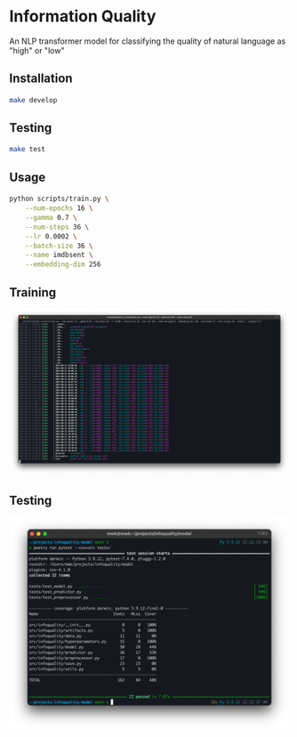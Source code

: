 # Information Quality

An NLP transformer model for classifying the quality of natural language as "high" or "low"

## Installation

```bash
make develop
```

## Testing

```bash
make test
```

## Usage

```bash
python scripts/train.py \
    --num-epochs 16 \
    --gamma 0.7 \
    --num-steps 36 \
    --lr 0.0002 \
    --batch-size 36 \
    --name imdbsent \
    --embedding-dim 256
```

## Training

![](tools/readme/training-screenshot.png)

## Testing

![](tools/readme/pytest-screenshot.png)
